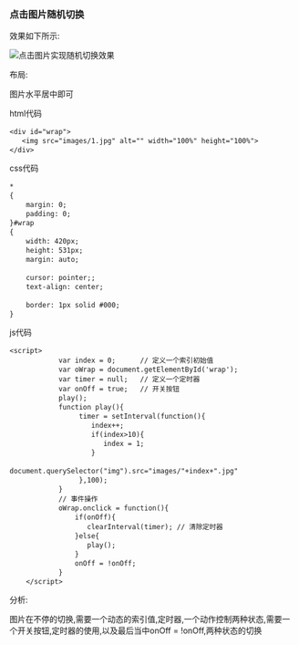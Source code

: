 ### 点击图片随机切换

效果如下所示:

![点击图片实现随机切换效果](images/点击图片切换图片地止.gif)

布局:

图片水平居中即可

html代码

    <div id="wrap">
       <img src="images/1.jpg" alt="" width="100%" height="100%">
    </div>
css代码

```
*
{
    margin: 0;
    padding: 0;
}#wrap
{
    width: 420px;
    height: 531px;
    margin: auto;

    cursor: pointer;;
    text-align: center;

    border: 1px solid #000;
}
```

js代码

```
<script>
    	    var index = 0;      // 定义一个索引初始值
    	    var oWrap = document.getElementById('wrap');
    	    var timer = null;   // 定义一个定时器
    	    var onOff = true;   // 开关按钮
    	    play();
            function play(){
            	 timer = setInterval(function(){
                    index++;
                    if(index>10){
                       index = 1;
                    }
                    document.querySelector("img").src="images/"+index+".jpg"
    	         },100);
            }
            // 事件操作
            oWrap.onclick = function(){
            	if(onOff){
                   clearInterval(timer); // 清除定时器
            	}else{
                   play();
            	}
            	onOff = !onOff;
            }
    </script>
```

分析:

图片在不停的切换,需要一个动态的索引值,定时器,一个动作控制两种状态,需要一个开关按钮,定时器的使用,以及最后当中onOff = !onOff,两种状态的切换

